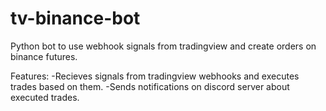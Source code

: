 # tv-binance-bot
Python bot to use webhook signals from tradingview and create orders on binance futures.

Features:
-Recieves signals from tradingview webhooks and executes trades based on them.
-Sends notifications on discord server about executed trades.
